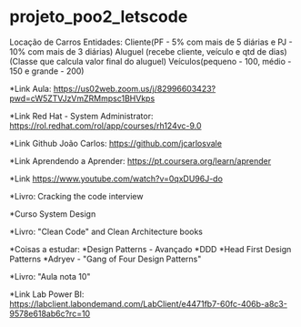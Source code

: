 # projeto_poo2_letscode

Locação de Carros
	Entidades:
		Cliente(PF - 5% com mais de 5 diárias e PJ - 10% com mais de 3 diárias)
		Aluguel (recebe cliente, veículo e qtd de dias)(Classe que calcula valor final do aluguel) 
		Veículos(pequeno - 100, médio - 150 e grande - 200)

*Link Aula: https://us02web.zoom.us/j/82996603423?pwd=cW5ZTVJzVmZRMmpsc1BHVkps

*Link Red Hat - System Administrator: https://rol.redhat.com/rol/app/courses/rh124vc-9.0

*Link Github João Carlos: https://github.com/jcarlosvale

*Link Aprendendo a Aprender: https://pt.coursera.org/learn/aprender

*Link https://www.youtube.com/watch?v=0qxDU96J-do

*Livro: Cracking the code interview

*Curso System Design

*Livro: "Clean Code" and Clean Architecture books

*Coisas a estudar:
	*Design Patterns - Avançado
	*DDD
	*Head First Design Patterns
	*Adryev - "Gang of Four Design Patterns"
	
*Livro: "Aula nota 10"

*Link Lab Power BI: https://labclient.labondemand.com/LabClient/e4471fb7-60fc-406b-a8c3-9578e618ab6c?rc=10



